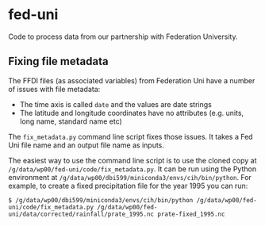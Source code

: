 # fed-uni

Code to process data from our partnership with Federation University.

## Fixing file metadata

The FFDI files (as associated variables) from Federation Uni have a number of issues with file metadata:
- The time axis is called `date` and the values are date strings
- The latitude and longitude coordinates have no attributes (e.g. units, long name, standard name etc)

The `fix_metadata.py` command line script fixes those issues.
It takes a Fed Uni file name and an output file name as inputs.

The easiest way to use the command line script is to use the cloned copy at `/g/data/wp00/fed-uni/code/fix_metadata.py`.
It can be run using the Python environment at `/g/data/wp00/dbi599/miniconda3/envs/cih/bin/python`.
For example, to create a fixed precipitation file for the year 1995 you can run:

```
$ /g/data/wp00/dbi599/miniconda3/envs/cih/bin/python /g/data/wp00/fed-uni/code/fix_metadata.py /g/data/wp00/fed-uni/data/corrected/rainfall/prate_1995.nc prate-fixed_1995.nc
```

